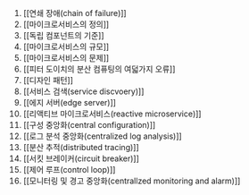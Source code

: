 1. [[연쇄 장애(chain of failure)]]
2. [[마이크로서비스의 정의]]
3. [[독립 컴포넌트의 기준]]
4. [[마이크로서비스의 규모]]
5. [[마이크로서비스의 문제]]
6. [[피터 도이치의 분산 컴퓨팅의 여덟가지 오류]]
7. [[디자인 패턴]]
8. [[서비스 검색(service discvoery)]]
9. [[에지 서버(edge server)]]
10. [[리액티브 마이크로서비스(reactive microservice)]]
11. [[구성 중앙화(central configuration)]]
12. [[로그 분석 중앙화(centralized log analysis)]]
13. [[분산 추적(distributed tracing)]]
14. [[서킷 브레이커(circuit breaker)]]
15. [[제어 루프(control loop)]]
16. [[모니터링 및 경고 중앙화(centrallzed monitoring and alarm)]]